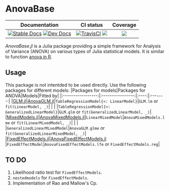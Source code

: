 # AnovaBase
|Documentation|CI status|Coverage|
|:-----------:|:-------:|:------:|
|[![Stable Docs][docs-stable-img]][docs-stable-url] [![Dev Docs][docs-dev-img]][docs-dev-url]| [![TravisCI][travis-img]][travis-url] [![][ci-img]][ci-url]| [![][codecov-img]][codecov-url]|

[docs-dev-img]: https://img.shields.io/badge/docs-dev-blue.svg
[docs-dev-url]: https://yufongpeng.github.io/AnovaBase.jl/dev
[docs-stable-img]: https://img.shields.io/badge/docs-stable-blue.svg
[docs-stable-url]: https://yufongpeng.github.io/AnovaBase.jl/stable
[travis-img]: https://travis-ci.com/yufongpeng/AnovaBase.jl.svg?branch=master
[travis-url]: https://travis-ci.com/github/yufongpeng/AnovaBase.jl
[ci-img]: https://github.com/yufongpeng/AnovaBase.jl/workflows/CI/badge.svg
[ci-url]: https://github.com/yufongpeng/AnovaBase.jl/actions?query=workflow%3ACI
[codecov-img]: https://codecov.io/gh/yufongpeng/AnovaBase.jl/branch/main/graph/badge.svg?token=XXS9TJB8IU
[codecov-url]: https://codecov.io/gh/yufongpeng/AnovaBase.jl

*AnovaBase.jl* is a Julia package providing a simple framework for Analysis of Variance (ANOVA) on various types of Julia statistical models.
It is similar to function [anova in R](https://www.rdocumentation.org/packages/stats/versions/3.6.2/topics/anova).

## Usage
This package is not intentded to be used directly.
Use the following packages for different models:
|Packages for models|Packages for ANOVA|Models|Fitted by|
|:-----------------:|:----------------:|:----:|:-------:|
|[GLM.jl](https://juliastats.org/GLM.jl/stable/)|[AnovaGLM.jl](https://github.com/yufongpeng/AnovaGLM.jl)|`TableRegressionModel{<: LinearModel}`|`GLM.lm` or `fit(LinearModel, _)`|
| | |`TableRegressionModel{<: GeneralizedLinearModel}`|`GLM.glm` or `fit(GeneralizedLinearModel, _)`|
|[MixedModels.jl](https://juliastats.org/MixedModels.jl/stable/)|[AnovaMixedModels.jl](https://github.com/yufongpeng/AnovaMixedModels.jl)|`LinearMixedModel`|`AnovaMixedModels.lme` or `fit(LinearMixedModel, _)`|
| | |`GeneralizedLinearMixedModel`|`AnovaGLM.glme` or `fit(GeneralizedLinearMixedModel, _)`|
|[FixedEffectModels.jl](https://github.com/FixedEffects/FixedEffectModels.jl)|[AnovaFixedEffectModels.jl](https://github.com/yufongpeng/AnovaFixedEffectModels.jl) |`FixedEffectModel`|`AnovaFixedEffectModels.lfe` or `FixedEffectModels.reg`|

## TO DO
1. Likelihood ratio test for `FixedEffectModels`.
2. `nestedmodels` for `FixedEffectModels`.
3. Implementation of Rao and Mallow's Cp.

